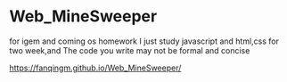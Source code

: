 # Web_MineSweeper
for igem and coming os homework
I just study javascript and html,css for two week,and The code you write may not be formal and concise

https://fanqingm.github.io/Web_MineSweeper/
